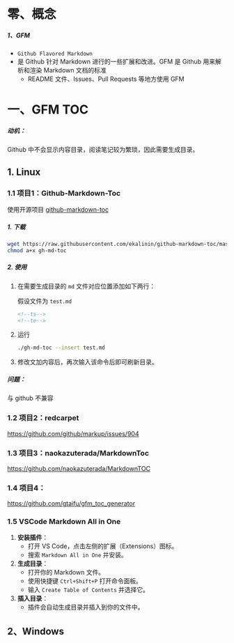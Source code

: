# 零、概念

##### 1、GFM

- `Github Flavored Markdown`
- 是 Github 针对 Markdown 进行的一些扩展和改进。GFM 是 Github 用来解析和渲染 Markdown 文档的标准
  - README 文件、Issues、Pull Requests 等地方使用 GFM

# 一、GFM TOC

##### 动机：

Github 中不会显示内容目录，阅读笔记较为繁琐，因此需要生成目录。

## **1. Linux**

### 1.1 项目1：Github-Markdown-Toc

使用开源项目 [github-markdown-toc](https://github.com/ekalinin/github-markdown-toc.git)

##### 1. 下载

```bash
wget https://raw.githubusercontent.com/ekalinin/github-markdown-toc/master/gh-md-toc
chmod a+x gh-md-toc
```

##### 2. 使用

1. 在需要生成目录的 `md` 文件对应位置添加如下两行：

   假设文件为 `test.md`

   ```markdown
   <!--ts-->
   <!--te-->
   ```

2. 运行

   ```bash
   ./gh-md-toc --insert test.md
   ```

3. 修改文加内容后，再次输入该命令后即可刷新目录。

##### 问题：

与 github 不兼容

### 1.2 项目2：redcarpet

https://github.com/github/markup/issues/904



### 1.3 项目3：naokazuterada/MarkdownToc

https://github.com/naokazuterada/MarkdownTOC



### 1.4 项目4：

https://github.com/gtaifu/gfm_toc_generator



### 1.5 VSCode Markdown All in One

1. **安装插件**：
   - 打开 VS Code，点击左侧的扩展（Extensions）图标。
   - 搜索 `Markdown All in One` 并安装。
2. **生成目录**：
   - 打开你的 Markdown 文件。
   - 使用快捷键 `Ctrl+Shift+P` 打开命令面板。
   - 输入 `Create Table of Contents` 并选择它。
3. **插入目录**：
   - 插件会自动生成目录并插入到你的文件中。

## **2、Windows**

